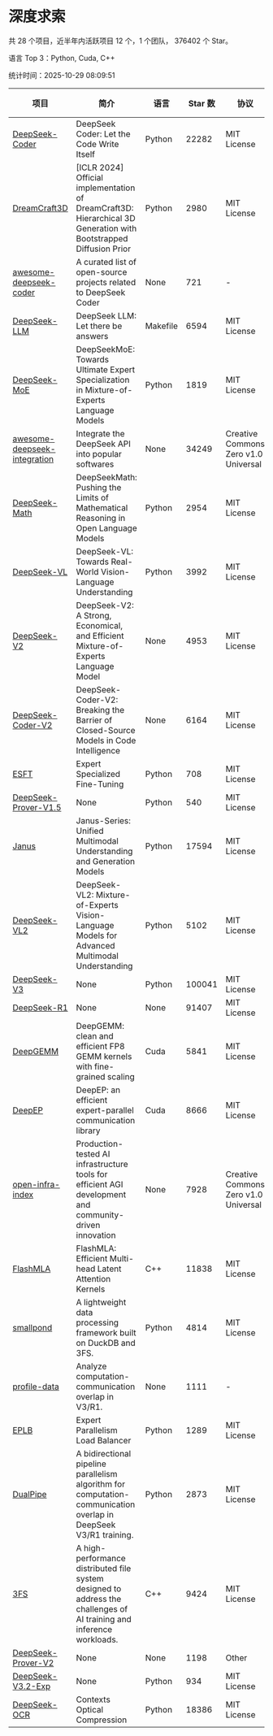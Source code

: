 # 深度求索

共 28 个项目，近半年内活跃项目 12 个，1 个团队， 376402 个 Star。

语言 Top 3：Python, Cuda, C++

统计时间：2025-10-29 08:09:51

| 项目 | 简介 | 语言 | Star 数 | 协议 | 创建时间 | 最后更新时间 | 最后提交时间 |
| --- | --- | --- | --- | --- | --- | --- | --- |
| [DeepSeek-Coder](https://github.com/deepseek-ai/DeepSeek-Coder) | DeepSeek Coder: Let the Code Write Itself | Python | 22282 | MIT License | 2023-10-20 | 2025-10-29 | 2024-05-21 |
| [DreamCraft3D](https://github.com/deepseek-ai/DreamCraft3D) | [ICLR 2024] Official implementation of DreamCraft3D: Hierarchical 3D Generation with Bootstrapped Diffusion Prior | Python | 2980 | MIT License | 2023-10-23 | 2025-10-25 | 2025-04-22 |
| [awesome-deepseek-coder](https://github.com/deepseek-ai/awesome-deepseek-coder) | A curated list of open-source projects related to DeepSeek Coder | None | 721 | - | 2023-11-06 | 2025-10-29 | 2024-04-03 |
| [DeepSeek-LLM](https://github.com/deepseek-ai/DeepSeek-LLM) | DeepSeek LLM: Let there be answers | Makefile | 6594 | MIT License | 2023-11-29 | 2025-10-29 | 2024-02-04 |
| [DeepSeek-MoE](https://github.com/deepseek-ai/DeepSeek-MoE) | DeepSeekMoE: Towards Ultimate Expert Specialization in Mixture-of-Experts Language Models | Python | 1819 | MIT License | 2024-01-02 | 2025-10-29 | 2024-01-16 |
| [awesome-deepseek-integration](https://github.com/deepseek-ai/awesome-deepseek-integration) | Integrate the DeepSeek API into popular softwares | None | 34249 | Creative Commons Zero v1.0 Universal | 2024-01-11 | 2025-10-29 | 2025-09-25 |
| [DeepSeek-Math](https://github.com/deepseek-ai/DeepSeek-Math) | DeepSeekMath: Pushing the Limits of Mathematical Reasoning in Open Language Models | Python | 2954 | MIT License | 2024-02-05 | 2025-10-29 | 2024-04-15 |
| [DeepSeek-VL](https://github.com/deepseek-ai/DeepSeek-VL) | DeepSeek-VL: Towards Real-World Vision-Language Understanding | Python | 3992 | MIT License | 2024-03-07 | 2025-10-28 | 2024-04-24 |
| [DeepSeek-V2](https://github.com/deepseek-ai/DeepSeek-V2) | DeepSeek-V2: A Strong, Economical, and Efficient Mixture-of-Experts Language Model | None | 4953 | MIT License | 2024-04-22 | 2025-10-28 | 2024-09-25 |
| [DeepSeek-Coder-V2](https://github.com/deepseek-ai/DeepSeek-Coder-V2) | DeepSeek-Coder-V2: Breaking the Barrier of Closed-Source Models in Code Intelligence | None | 6164 | MIT License | 2024-06-14 | 2025-10-29 | 2024-09-24 |
| [ESFT](https://github.com/deepseek-ai/ESFT) | Expert Specialized Fine-Tuning | Python | 708 | MIT License | 2024-07-04 | 2025-10-28 | 2025-05-22 |
| [DeepSeek-Prover-V1.5](https://github.com/deepseek-ai/DeepSeek-Prover-V1.5) | None | Python | 540 | MIT License | 2024-08-15 | 2025-10-06 | 2024-08-16 |
| [Janus](https://github.com/deepseek-ai/Janus) | Janus-Series: Unified Multimodal Understanding and Generation Models | Python | 17594 | MIT License | 2024-10-18 | 2025-10-29 | 2025-02-01 |
| [DeepSeek-VL2](https://github.com/deepseek-ai/DeepSeek-VL2) | DeepSeek-VL2: Mixture-of-Experts Vision-Language Models for Advanced Multimodal Understanding | Python | 5102 | MIT License | 2024-12-13 | 2025-10-29 | 2025-02-26 |
| [DeepSeek-V3](https://github.com/deepseek-ai/DeepSeek-V3) | None | Python | 100041 | MIT License | 2024-12-26 | 2025-10-29 | 2025-08-28 |
| [DeepSeek-R1](https://github.com/deepseek-ai/DeepSeek-R1) | None | None | 91407 | MIT License | 2025-01-20 | 2025-10-29 | 2025-06-27 |
| [DeepGEMM](https://github.com/deepseek-ai/DeepGEMM) | DeepGEMM: clean and efficient FP8 GEMM kernels with fine-grained scaling | Cuda | 5841 | MIT License | 2025-02-13 | 2025-10-29 | 2025-10-15 |
| [DeepEP](https://github.com/deepseek-ai/DeepEP) | DeepEP: an efficient expert-parallel communication library | Cuda | 8666 | MIT License | 2025-02-17 | 2025-10-29 | 2025-10-23 |
| [open-infra-index](https://github.com/deepseek-ai/open-infra-index) | Production-tested AI infrastructure tools for efficient AGI development and community-driven innovation | None | 7928 | Creative Commons Zero v1.0 Universal | 2025-02-21 | 2025-10-24 | 2025-05-15 |
| [FlashMLA](https://github.com/deepseek-ai/FlashMLA) | FlashMLA: Efficient Multi-head Latent Attention Kernels | C++ | 11838 | MIT License | 2025-02-21 | 2025-10-29 | 2025-09-30 |
| [smallpond](https://github.com/deepseek-ai/smallpond) | A lightweight data processing framework built on DuckDB and 3FS. | Python | 4814 | MIT License | 2025-02-24 | 2025-10-28 | 2025-03-05 |
| [profile-data](https://github.com/deepseek-ai/profile-data) | Analyze computation-communication overlap in V3/R1. | None | 1111 | - | 2025-02-26 | 2025-10-27 | 2025-03-21 |
| [EPLB](https://github.com/deepseek-ai/EPLB) | Expert Parallelism Load Balancer | Python | 1289 | MIT License | 2025-02-26 | 2025-10-29 | 2025-03-24 |
| [DualPipe](https://github.com/deepseek-ai/DualPipe) | A bidirectional pipeline parallelism algorithm for computation-communication overlap in DeepSeek V3/R1 training. | Python | 2873 | MIT License | 2025-02-26 | 2025-10-29 | 2025-03-10 |
| [3FS](https://github.com/deepseek-ai/3FS) |  A high-performance distributed file system designed to address the challenges of AI training and inference workloads.  | C++ | 9424 | MIT License | 2025-02-27 | 2025-10-29 | 2025-10-24 |
| [DeepSeek-Prover-V2](https://github.com/deepseek-ai/DeepSeek-Prover-V2) | None | None | 1198 | Other | 2025-04-30 | 2025-10-27 | 2025-07-18 |
| [DeepSeek-V3.2-Exp](https://github.com/deepseek-ai/DeepSeek-V3.2-Exp) | None | Python | 934 | MIT License | 2025-09-29 | 2025-10-29 | 2025-10-02 |
| [DeepSeek-OCR](https://github.com/deepseek-ai/DeepSeek-OCR) | Contexts Optical Compression | Python | 18386 | MIT License | 2025-10-17 | 2025-10-29 | 2025-10-25 |
